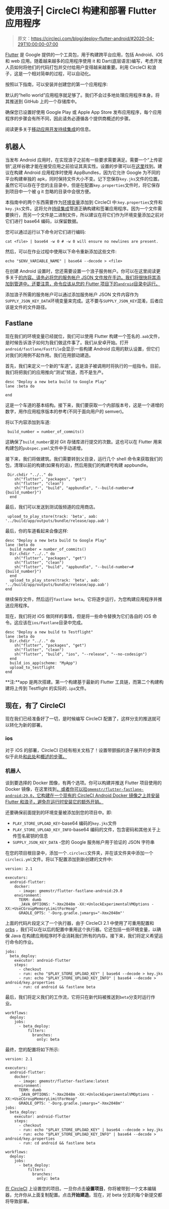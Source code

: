 # 使用浪子| CircleCI 构建和部署 Flutter 应用程序

> 原文：<https://circleci.com/blog/deploy-flutter-android/#2020-04-29T10:00:00-07:00>

[Flutter](https://flutter.dev/) 是 Google 提供的一个工具包，用于构建跨平台应用，包括 Android、iOS 和 web 应用。随着越来越多的应用程序使用 it 和 Dart(底层语言)编写，考虑开发人员如何将他们的代码打包并交付给用户变得越来越重要。利用 CircleCI 和浪子，这是一个相对简单的过程，可以自动化。

按照以下指南，可以安装并创建您的第一个应用程序:

默认的“hello world”应用程序就足够了。我们不会过多地处理应用程序本身。将其推送到 GitHub 上的一个存储库中。

确保您已设置好使用 Google Play 或 Apple App Store 发布应用程序，每个应用程序的步骤会有所不同，因此请务必遵循各个提供商概述的步骤。

阅读更多关于[移动应用开发持续集成](https://circleci.com/blog/ci-for-mobile-app-development/)的信息。

## 机器人

当发布 Android 应用时，在实现浪子之前有一些要求需要满足。需要一个“上传密钥”,这样谷歌才能在接受应用之前验证其真实性。设置的步骤可以在[这里](https://flutter.dev/docs/deployment/android)找到。建议在构建 Android 应用程序时使用 AppBundles，因为它允许 Google 为不同的平台构建单独的 apk，同时保持文件大小不变。记下您保存`key.jks`文件的位置。虽然它可以存在于您的主目录中，但是在配置`key.properties`文件时，将它保存到项目中一个被 g it 忽略的目录中会很方便。

本指南中的两个东西需要作为[环境变量](https://circleci.com/docs/env-vars/)添加到 CircleCI 中:`key.properties`文件和`key.jks`文件。这将允许[持续集成](https://circleci.com/continuous-integration/)管道正确构建和签署应用程序。因为一个文件需要换行，而另一个文件是二进制文件，所以建议在将它们作为环境变量添加之前对它们进行 base64 编码，以保留数据。

您可以通过运行以下命令对它们进行编码:

```
cat <file> | base64 -w 0 # -w 0 will ensure no newlines are present. 
```

然后，可以在作业过程中使用以下命令重新添加这些文件:

```
echo "$ENV_VARIABLE_NAME" | base64 --decode > <file> 
```

在创建 Android 设置时，您还需要设置一个浪子服务帐户。你可以在这里阅读更多关于[的内容。请务必将您的服务帐户 JSON 文件放在手边。我们将很快将其添加到管道中。还要注意，命令应该从您的 Flutter 项目下的`android`目录中运行。](https://docs.fastlane.tools/getting-started/android/setup/)

添加浪子所需的服务帐户可以通过添加服务帐户 JSON 文件内容作为`SUPPLY_JSON_KEY_DATA`环境变量来完成。这不要与`SUPPLY_JSON_KEY`混淆，后者应该是文件的文件路径。

## Fastlane

现在我们的环境变量已经就位，我们可以使用 Flutter 构建一个签名的`.aab`文件，是时候告诉浪子如何为我们做这件事了。我们从安卓开始。打开`android/fastlane/Fastfile`会显示一些构建 Android 应用的默认设置，但它们对我们的用例不起作用。我们在用颤动建造。

首先，我们来定义一个新的“车道”。这是浪子被调用时将执行的一组指令。目前，我们将把我们的应用推向“测试”频道，而不是生产。

```
desc "Deploy a new beta build to Google Play"
lane :beta do

end 
```

这是一个车道的基本结构。接下来，我们要获取一个内部版本号，这是一个递增的数字，用作应用程序版本的参考(不同于面向用户的 semver)。

将以下内容添加到车道:

```
 build_number = number_of_commits() 
```

这确保了`build_number`是对 Git 存储库进行提交的次数。这也可以在 Flutter 用来构建包的`pubspec.yaml`文件中手动递增。

接下来，我们将做建筑。我们需要转到父目录，运行几个 shell 命令来获取我们的包，清理以前的构建(如果有的话)，然后用我们的构建号构建 appbundle。

```
 Dir.chdir "../.." do
    sh("flutter", "packages", "get")
    sh("flutter", "clean")
    sh("flutter", "build", "appbundle", "--build-number=#{build_number}")
  end 
```

最后，我们可以发送到测试版频道的应用商店。

```
 upload_to_play_store(track: 'beta', aab: '../build/app/outputs/bundle/release/app.aab') 
```

最后，你的车道看起来会像这样:

```
desc "Deploy a new beta build to Google Play"
lane :beta do
  build_number = number_of_commits()
  Dir.chdir "../.." do
    sh("flutter", "packages", "get")
    sh("flutter", "clean")
    sh("flutter", "build", "appbundle", "--build-number=#{build_number}")
  end
  upload_to_play_store(track: 'beta', aab: '../build/app/outputs/bundle/release/app.aab')
end 
```

继续保存文件，然后运行`fastlane beta`。它将逐步运行，为您构建应用程序并推送应用程序。

现在，我们将对 iOS 做同样的事情，但是将一些命令替换为它们各自的 iOS 命令。这应该在`ios/Fastlane`目录中完成。

```
desc "Deploy a new build to Testflight"
lane :beta do
  Dir.chdir "../.." do
    sh("flutter", "packages", "get")
    sh("flutter", "clean")
    sh("flutter", "build", "ios", "--release", "--no-codesign")
  end
  build_ios_app(scheme: "MyApp")
  upload_to_testflight
end 
```

**注:**app 是两次搭建。第一个构建基于最新的 Flutter 工具链，而第二个构建构建将上传到 Testflight 的实际的`.ipa`文件。

## 现在，有了 CircleCI

现在我们已经准备好了一切，是时候编写 CircleCI 配置了，这样分支的推送就可以转化为新的部署。

### ios

对于 iOS 的部署，CircleCI 已经有相关文档了！设置带颤振的浪子展开的步骤类似于此处[和此处](https://circleci.com/docs/ios-codesigning/)和[概述的步骤。](https://circleci.com/docs/deploying-ios/#app-store-connect)

### 机器人

谈到要选择的 Docker 图像，有两个选项。你可以构建并推送 Flutter 项目使用的 Docker 镜像，在这里找到[，或者你可以拉`gmemstr/flutter-fastlane-android:29.0`，它构建在一个现有的 CircleCI Android Docker 镜像之上并安装 Flutter 和浪子，避免在运行时安装它的额外开销。](https://github.com/flutter/flutter/blob/master/dev/ci/docker_linux/Dockerfile)

还要确保前面提到的环境变量被添加到您的项目中。即:

*   `PLAY_STORE_UPLOAD_KEY`-base64 编码的`key.jks`文件
*   `PLAY_STORE_UPLOAD_KEY_INFO`-base64 编码的文件，包含密码和其他关于上传签名密钥的信息
*   `SUPPLY_JSON_KEY_DATA` -您的 Google 服务帐户用于验证的 JSON 字符串

在您的项目根目录中，添加一个`.circleci`文件夹，并在该文件夹中添加一个`circleci.yml`文件。将以下配置添加到新创建的文件中:

```
version: 2.1

executors:
  android-flutter:
    docker:
      - image: gmemstr/flutter-fastlane-android:29.0
    environment:
      TERM: dumb
      _JAVA_OPTIONS: "-Xmx2048m -XX:+UnlockExperimentalVMOptions -XX:+UseCGroupMemoryLimitForHeap"
      GRADLE_OPTS: '-Dorg.gradle.jvmargs="-Xmx2048m"' 
```

上面的代码片段定义了一个执行器，由于 CircleCI 2.1 中使用了可重用配置和 [orbs](https://circleci.com/orbs/) ，我们可以在以后的配置中重用这个执行器。它还包括一些环境变量，以确保 Java 在构建应用程序时不会消耗我们所有的内存。接下来，我们将定义希望运行命令的作业。

```
jobs:
  beta_deploy:
    executor: android-flutter
    steps:
      - checkout
      - run: echo "$PLAY_STORE_UPLOAD_KEY" | base64 --decode > key.jks
      - run: echo "$PLAY_STORE_UPLOAD_KEY_INFO" | base64 --decode > android/key.properties
      - run: cd android && fastlane beta 
```

最后，我们将定义我们的工作流，它将只在新代码被推送到`beta`分支时运行作业。

```
workflows:
  deploy:
    jobs:
      - beta_deploy:
          filters:
            branches:
              only: beta 
```

最终，您的配置将如下所示:

```
version: 2.1

executors:
  android-flutter:
    docker:
      - image: gmemstr/flutter-fastlane:latest
    environment:
      TERM: dumb
      _JAVA_OPTIONS: "-Xmx2048m -XX:+UnlockExperimentalVMOptions -XX:+UseCGroupMemoryLimitForHeap"
      GRADLE_OPTS: '-Dorg.gradle.jvmargs="-Xmx2048m"'
jobs:
  beta_deploy:
    executor: android-flutter
    steps:
      - checkout
      - run: echo "$PLAY_STORE_UPLOAD_KEY" | base64 --decode > key.jks
      - run: echo "$PLAY_STORE_UPLOAD_KEY_INFO" | base64 --decode > android/key.properties
      - run: cd android && fastlane beta

workflows:
  deploy:
    jobs:
      - beta_deploy:
          filters:
            branches:
              only: beta 
```

[在 CircleCI](https://circleci.com/docs/projects/) 上设置您的项目。一旦你点击**设置项目**，你将被带到一个文本编辑器，允许你从上面复制配置。点击**开始建造**。现在，对 beta 分支的每个新提交都将导致部署。